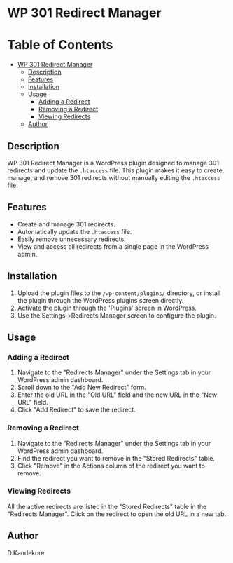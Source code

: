 # WP 301 Redirect Manager

# Table of Contents

- [WP 301 Redirect Manager](#wp-301-redirect-manager)
  - [Description](#description)
  - [Features](#features)
  - [Installation](#installation)
  - [Usage](#usage)
    - [Adding a Redirect](#adding-a-redirect)
    - [Removing a Redirect](#removing-a-redirect)
    - [Viewing Redirects](#viewing-redirects)
  - [Author](#author)


## Description

WP 301 Redirect Manager is a WordPress plugin designed to manage 301 redirects and update the `.htaccess` file. This plugin makes it easy to create, manage, and remove 301 redirects without manually editing the `.htaccess` file.

## Features

- Create and manage 301 redirects.
- Automatically update the `.htaccess` file.
- Easily remove unnecessary redirects.
- View and access all redirects from a single page in the WordPress admin.

## Installation

1. Upload the plugin files to the `/wp-content/plugins/` directory, or install the plugin through the WordPress plugins screen directly.
2. Activate the plugin through the 'Plugins' screen in WordPress.
3. Use the Settings->Redirects Manager screen to configure the plugin.

## Usage

### Adding a Redirect

1. Navigate to the "Redirects Manager" under the Settings tab in your WordPress admin dashboard.
2. Scroll down to the "Add New Redirect" form.
3. Enter the old URL in the "Old URL" field and the new URL in the "New URL" field.
4. Click "Add Redirect" to save the redirect.

### Removing a Redirect

1. Navigate to the "Redirects Manager" under the Settings tab in your WordPress admin dashboard.
2. Find the redirect you want to remove in the "Stored Redirects" table.
3. Click "Remove" in the Actions column of the redirect you want to remove.

### Viewing Redirects

All the active redirects are listed in the "Stored Redirects" table in the "Redirects Manager". Click on the redirect to open the old URL in a new tab.

## Author

D.Kandekore
